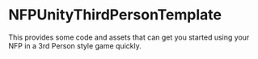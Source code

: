# NFPUnityThirdPersonTemplate
This provides some code and assets that can get you started using your NFP in a 3rd Person style game quickly.
